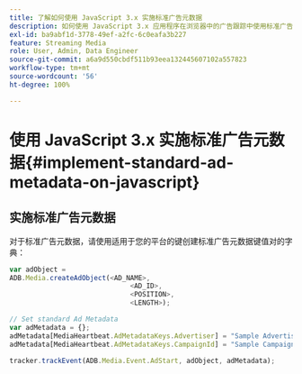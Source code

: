 ```yaml
---
title: 了解如何使用 JavaScript 3.x 实施标准广告元数据
description: 如何使用 JavaScript 3.x 应用程序在浏览器中的广告跟踪中使用标准广告元数据。
exl-id: ba9abf1d-3778-49ef-a2fc-6c0eafa3b227
feature: Streaming Media
role: User, Admin, Data Engineer
source-git-commit: a6a9d550cbdf511b93eea132445607102a557823
workflow-type: tm+mt
source-wordcount: '56'
ht-degree: 100%

---
```


# 使用 JavaScript 3.x 实施标准广告元数据{#implement-standard-ad-metadata-on-javascript}

## 实施标准广告元数据

对于标准广告元数据，请使用适用于您的平台的键创建标准广告元数据键值对的字典：

```js
var adObject =
ADB.Media.createAdObject(<AD_NAME>,
                              <AD_ID>,
                              <POSITION>,
                              <LENGTH>);

// Set standard Ad Metadata
var adMetadata = {};
adMetadata[MediaHeartbeat.AdMetadataKeys.Advertiser] = "Sample Advertiser";
adMetadata[MediaHeartbeat.AdMetadataKeys.CampaignId] = "Sample Campaign";

tracker.trackEvent(ADB.Media.Event.AdStart, adObject, adMetadata);
```
